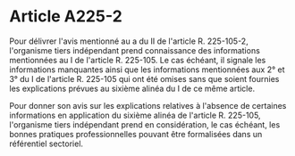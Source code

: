 # Article A225-2

Pour délivrer l'avis mentionné au a du II de l'article R. 225-105-2, l'organisme tiers indépendant prend connaissance des informations mentionnées au I de l'article R. 225-105. Le cas échéant, il signale les informations manquantes ainsi que les informations mentionnées aux 2° et 3° du I de l'article R. 225-105 qui ont été omises sans que soient fournies les explications prévues au sixième alinéa du I de ce même article.

Pour donner son avis sur les explications relatives à l'absence de certaines informations en application du sixième alinéa de l'article R. 225-105, l'organisme tiers indépendant prend en considération, le cas échéant, les bonnes pratiques professionnelles pouvant être formalisées dans un référentiel sectoriel.
